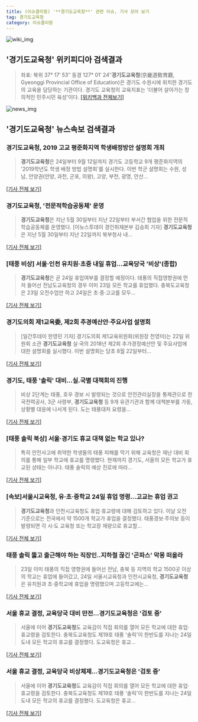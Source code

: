 ```yaml
---
title: (이슈클리핑) '**경기도교육청**' 관련 이슈, 기사 모아 보기
tag: 경기도교육청
category: 이슈클리핑
---
```

![wiki_img](https://user-images.githubusercontent.com/42597476/44503234-41136a80-a6d0-11e8-9071-6fc6418eafe4.png)
## **'**경기도교육청**'** 위키피디아 검색결과
>좌표: 북위 37° 17′ 53″ 동경 127° 01′ 24″**경기도교육청**(京畿道敎育廳, Gyeonggi Provincial Office of Education)은 경기도 수원시에 위치한 경기도의 교육을 담당하는 기관이다. 경기도 교육청의 교육지표는 '더불어 살아가는 창의적인 민주시민 육성'이다.
[[위키백과 전체보기]](https://ko.wikipedia.org/wiki/경기도교육청)

![news_img](https://user-images.githubusercontent.com/42597476/44507050-1206f400-a6e4-11e8-8d98-7ffbfebb353f.png)

## **'**경기도교육청**'** 뉴스속보 검색결과
### **경기도교육청**, 2019 고교 평준화지역 학생배정방안 설명회 개최

>**경기도교육청**은 24일부터 9월 12일까지 경기도 고등학교 9개 평준화지역의 '2019학년도 학생 배정 방법 설명회'를 실시한다. 이번 학군 설명회는 수원, 성남, 안양권(안양, 과천, 군포, 의왕), 고양, 부천, 광명, 안산...

[[기사 전체 보기]](http://www.kyeongin.com/main/view.php?key=20180823010007413)

### **경기도교육청**, '전문적학습공동체' 운영

>**경기도교육청**은 지난 5월 30일부터 지난 22일부터 부서간 협업을 위한 전문적학습공동체를 운영했다. [이뉴스투데이 경인취재본부 김승희 기자] **경기도교육청**은 지난 5월 30일부터 지난 22일까지 북부청사 내...

[[기사 전체 보기]](http://www.enewstoday.co.kr/news/articleView.html?idxno=1224214)

### [태풍 비상] 서울·인천 유치원·초중 내일 휴업…교육당국 '비상'(종합)

>**경기도교육청**은 곧 24일 휴업여부를 결정할 예정이다. 태풍의 직접영향권에 먼저 들어선 전남도교육청의 경우 이미 23일 모든 학교를 휴업했다. 충북도교육청은 23일 오전수업만 하고 24일은 초·중·고교를 모두...

[[기사 전체 보기]](http://app.yonhapnews.co.kr/YNA/Basic/SNS/r.aspx?c=AKR20180823046651004&did=1195m)

### 경기도의회 제1교육委, 제2회 추경예산안·주요사업 설명회

>[일간투데이 한영민 기자] 경기도의회 제1교육위원회(위원장 천영미)는 22일 위원회 소관 **경기도교육청** 실·국의 2018년 제2회 추가경정예산안 및 주요사업에 대한 설명회를 실시했다. 이번 설명회는 당초 8월 22일부터...

[[기사 전체 보기]](http://www.dtoday.co.kr/news/articleView.html?idxno=276065)

### 경기도, 태풍 '솔릭' 대비...실.국별 대책회의 진행

>비상 2단계는 태풍, 호우 경보 시 발령되는 것으로 안전관리실장을 통제관으로 한국전력공사, 3군 사령부, **경기도교육청** 등 9개 유관기관과 함께 대책본부를 가동, 상황별 대응에 나서게 된다. 도는 태풍대처 요령을...

[[기사 전체 보기]](http://news.hankyung.com/article/201808230009h)

### [태풍 솔릭 북상] 서울·경기도 휴교 대책 없는 학교 있나?

>특히 안전사고에 취약한 학생들의 태풍 피해를 막기 위해 교육청은 재난 대비 회의를 통해 일부 학교에 휴교를 명령했다. 현재까지 경기도, 서울의 모든 학교가 휴교된 상태는 아니다. 태풍 솔릭의 예상 진로에 따라...

[[기사 전체 보기]](http://www.dailian.co.kr/news/view/734476/?sc=naver)

### [속보]서울시교육청, 유·초·중학교 24일 휴업 명령…고교는 휴업 권고

>**경기도교육청**과 인천시교육청도 휴업·휴교령에 대해 검토하고 있다. 이날 오전 기준으로는 전국에서 약 1500개 학교가 휴업을 결정했다. 태풍경보·주의보 등이 발령되면 각 시·도 교육청 또는 학교장 재량으로 휴교할...

[[기사 전체 보기]](http://news.chosun.com/site/data/html_dir/2018/08/23/2018082301000.html?utm_source=naver&utm_medium=original&utm_campaign=news)

### 태풍 솔릭 뚫고 출근해야 하는 직장인..지하철 끊긴 '곤파스' 악몽 떠올라

>23일 이미 태풍의 직접 영향권에 들어선 전남, 충북 등 지역의 학교 1500곳 이상의 학교는 휴업에 들어갔고, 24일 서울시교육청과 인천시교육청, **경기도교육청**은 유치원과 초·중학교에 휴업을 명령했으며 고등학교에는...

[[기사 전체 보기]](http://www.edaily.co.kr/news/newspath.asp?newsid=03493206619310272)

### 서울 휴교 결정, 교육당국 대비 만전…**경기도교육청**은 '검토 중'

>서울에 이어 **경기도교육청**도 교육감이 직접 회의를 열어 모든 학교에 대한 휴업·휴교령을 검토한다. 충북도교육청도 제19호 태풍 '솔릭'이 한반도를 지나는 24일 도내 모든 학교의 휴교를 결정했다. 도교육청은 휴교...

[[기사 전체 보기]](http://kdfnews.com/news/view.php?idx=31869)

### 서울 휴교 결정, 교육당국 비상체제…**경기도교육청**은 '검토 중'

>서울에 이어 **경기도교육청**도 교육감이 직접 회의를 열어 모든 학교에 대한 휴업·휴교령을 검토한다. 충북도교육청도 제19호 태풍 '솔릭'이 한반도를 지나는 24일 도내 모든 학교의 휴교를 결정했다. 도교육청은 휴교...

[[기사 전체 보기]](http://www.newsrep.co.kr/news/articleView.html?idxno=57039)


